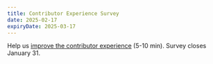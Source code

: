 ```yaml
---
title: Contributor Experience Survey
date: 2025-02-17
expiryDate: 2025-03-17
---
```


<i class="fas fa-bullhorn"></i> Help us [improve the contributor experience]
(5-10 min). Survey closes January 31.

[improve the contributor experience]:
  https://docs.google.com/forms/d/e/1FAIpQLScoG279ZhRuMu8J_8BebGEVtMOS8BgD9cpQUJ6xSnNIAUtedw/viewform?usp=header
